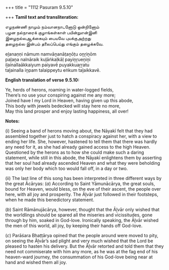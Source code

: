+++
title = "1112 Pasuram 9.5.10"

+++
**Tamil text and transliteration:**

எழநண்ணி நாமும் நம்வானநாடனோடு ஒன்றினோம்  
பழன நல்நாரைக் குழாங்கள்காள் பயின்றுஎன்இனி  
இழைநல்லஆக்கையும் பையவே புயக்குஅற்றது  
தழைநல்ல இன்பம் தலைப்பெய்து எங்கும் தழைக்கவே.

eḻanaṇṇi nāmum namvāṉanāṭaṉōṭu oṉṟiṉōm  
paḻaṉa nalnāraik kuḻāṅkaḷkāḷ payiṉṟueṉiṉi  
iḻainallaākkaiyum paiyavē puyakkuaṟṟatu  
taḻainalla iṉpam talaippeytu eṅkum taḻaikkavē.

**English translation of verse 9.5.10:**

Ye, herds of herons, roaming in water-logged fields,  
There’s no use your conspiring against me any more;  
Joined have I my Lord in Heaven, having given up this abode,  
This body with jewels bedecked will stay here no more,  
May this land prosper and enjoy lasting happiness, all over!

**Notes:**

\(i\) Seeing a band of herons moving about, the Nāyakī felt that they had assembled together just to hatch a conspiracy against her, with a view to ending her life. She, however, hastened to tell them that there was hardly any need for it, as she had already gained access to the high Heaven. Questioned by the herons as to how she could make such a daring statement, while still in this abode, the Nāyakī enlightens them by asserting that her soul had already ascended Heaven and what they were beholding was only her body which too would fall off, in a day or two.

\(ii\) The last line of this song has been interpreted in three different ways by the great Ācāryas: (*a*) According to Saint Yāmunācārya, the great souls, bound for Heaven, would bless, on the eve of their ascent, the people over here, with all joy and prosperity. The Āḻvār just followed in their footsteps, when he made this benedictory statement.

(*b*) Saint Rāmānujācārya, however, thought that the Āḻvār only wished that the worldlings should be spared all the miseries and vicissitudes, gone through by him, soaked in God-love. Ironically speaking, the Āḻvār wished the men of this world, all joy, by keeping their hands off God-love.

(*c*) Parāśara Bhaṭṭārya opined that the people around were moved to pity, on seeing the Āḻvār’s sad plight and very much wished that the Lord be pleased to hasten his delivery. But the Āḻvār retorted and told them that they need not commiserate with him any more, as he was at the fag end of his heaven-ward journey, the consummation of his God-love being near at hand and wished them all joy.


